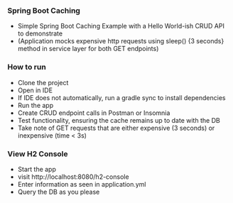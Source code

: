 ### Spring Boot Caching
- Simple Spring Boot Caching Example with a Hello World-ish CRUD API to demonstrate
- (Application mocks expensive http requests using sleep() {3 seconds} method in service layer for both GET endpoints)

### How to run
- Clone the project
- Open in IDE
- If IDE does not automatically, run a gradle sync to install dependencies
- Run the app
- Create CRUD endpoint calls in Postman or Insomnia
- Test functionality, ensuring the cache remains up to date with the DB
- Take note of GET requests that are either expensive (3 seconds) or inexpensive (time < 3s)

### View H2 Console
- Start the app
- visit http://localhost:8080/h2-console
- Enter information as seen in application.yml
- Query the DB as you please
